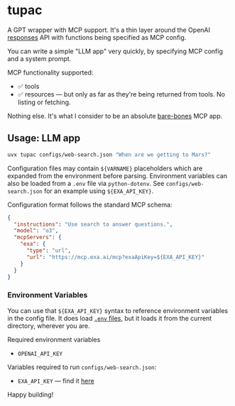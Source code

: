 # tupac
A GPT wrapper with MCP support. It's a thin layer around the OpenAI [responses][api] API
with functions being specified as MCP config.

You can write a simple "LLM app" very quickly, by specifying MCP config and a system prompt.

MCP functionality supported:
* ✅ tools
* ✅ resources — but only as far as they're being returned from tools. No listing or fetching.

Nothing else. It's what I consider to be an absolute [bare-bones][blog] MCP app.

## Usage: LLM app

```bash
uvx tupac configs/web-search.json "When are we getting to Mars?"
```

Configuration files may contain `${VARNAME}` placeholders which are expanded
from the environment before parsing. Environment variables can also be loaded
from a `.env` file via `python-dotenv`. See `configs/web-search.json` for an
example using `${EXA_API_KEY}`.

Configuration format follows the standard MCP schema:

```json
{
  "instructions": "Use search to answer questions.",
  "model": "o3",
  "mcpServers": {
    "exa": {
      "type": "url",
      "url": "https://mcp.exa.ai/mcp?exaApiKey=${EXA_API_KEY}"
    }
  }
}
```

### Environment Variables
You can use that `${EXA_API_KEY}` syntax to reference environment variables in the config file. It
does load [`.env` files][env], but it loads it from the current directory, wherever you are.

Required environment variables
* `OPENAI_API_KEY`

Variables required to run `configs/web-search.json`:
* `EXA_API_KEY` — find it [here](https://docs.exa.ai/reference/getting-started)

Happy building!

 [api]: https://platform.openai.com/docs/api-reference/responses
 [env]: https://pypi.org/project/python-dotenv/
 [blog]: https://timkellogg.me/blog/2025/06/05/mcp-resources
